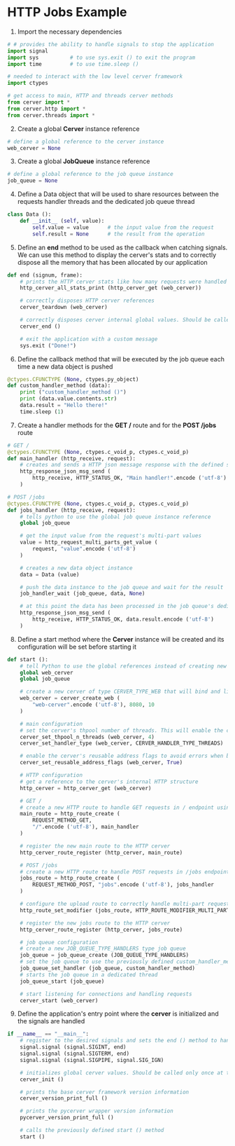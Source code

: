 # HTTP Jobs Example

1. Import the necessary dependencies

``` python
# # provides the ability to handle signals to stop the application
import signal
import sys			# to use sys.exit () to exit the program
import time			# to use time.sleep ()

# needed to interact with the low level cerver framework
import ctypes

# get access to main, HTTP and threads cerver methods
from cerver import *
from cerver.http import *
from cerver.threads import *
```

2. Create a global **Cerver** instance reference

``` python
# define a global reference to the cerver instance
web_cerver = None
```

3. Create a global **JobQueue** instance reference

``` python
# define a global reference to the job queue instance
job_queue = None
```

4. Define a Data object that will be used to share resources between the requests handler threads and the dedicated job queue thread

``` python
class Data ():
	def __init__ (self, value):
		self.value = value		# the input value from the request
		self.result = None		# the result from the operation
```

5. Define an **end** method to be used as the callback when catching signals. We can use this method to display the cerver's stats and to correctly dispose all the memory that has been allocated by our application

``` python
def end (signum, frame):
	# prints the HTTP cerver stats like how many requests were handled by each route
	http_cerver_all_stats_print (http_cerver_get (web_cerver))

	# correctly disposes HTTP cerver references
	cerver_teardown (web_cerver)

	# correctly disposes cerver internal global values. Should be called only once at the very end of the program
	cerver_end ()

	# exit the application with a custom message
	sys.exit ("Done!")
```

6. Define the callback method that will be executed by the job queue each time a new data object is pushed

``` python
@ctypes.CFUNCTYPE (None, ctypes.py_object)
def custom_handler_method (data):
	print ("custom_handler_method ()")
	print (data.value.contents.str)
	data.result = "Hello there!"
	time.sleep (1)
```

7. Create a handler methods for the **GET /** route and for the **POST /jobs** route

``` python
# GET /
@ctypes.CFUNCTYPE (None, ctypes.c_void_p, ctypes.c_void_p)
def main_handler (http_receive, request):
	# creates and sends a HTTP json message response with the defined status code & message
	http_response_json_msg_send (
		http_receive, HTTP_STATUS_OK, "Main handler!".encode ('utf-8')
	)

# POST /jobs
@ctypes.CFUNCTYPE (None, ctypes.c_void_p, ctypes.c_void_p)
def jobs_handler (http_receive, request):
	# tells python to use the global job queue instance reference
	global job_queue

	# get the input value from the request's multi-part values
	value = http_request_multi_parts_get_value (
		request, "value".encode ('utf-8')
	)

	# creates a new data object instance
	data = Data (value)

	# push the data instance to the job queue and wait for the result
	job_handler_wait (job_queue, data, None)

	# at this point the data has been processed in the job queue's dedicated thread using the custom handler and the result can be sent back to the client
	http_response_json_msg_send (
		http_receive, HTTP_STATUS_OK, data.result.encode ('utf-8')
	)
```

8. Define a start method where the **Cerver** instance will be created and its configuration will be set before starting it

``` python
def start ():
	# tell Python to use the global references instead of creating new variables
	global web_cerver
	global job_queue

	# create a new cerver of type CERVER_TYPE_WEB that will bind and listen to port 8080 and with a connection queue of size 10
	web_cerver = cerver_create_web (
		"web-cerver".encode ('utf-8'), 8080, 10
	)

	# main configuration
	# set the cerver's thpool number of threads. This will enable the cerver's ability to handle requests using multiple threads
	cerver_set_thpool_n_threads (web_cerver, 4)
	cerver_set_handler_type (web_cerver, CERVER_HANDLER_TYPE_THREADS)

	# enable the cerver's reusable address flags to avoid errors when binding to the selected port
	cerver_set_reusable_address_flags (web_cerver, True)

	# HTTP configuration
	# get a reference to the cerver's internal HTTP structure
	http_cerver = http_cerver_get (web_cerver)

	# GET /
	# create a new HTTP route to handle GET requests in / endpoint using the previously defined main_handler ()
	main_route = http_route_create (
		REQUEST_METHOD_GET,
		"/".encode ('utf-8'), main_handler
	)

	# register the new main route to the HTTP cerver
	http_cerver_route_register (http_cerver, main_route)

	# POST /jobs
	# create a new HTTP route to handle POST requests in /jobs endpoint using the previously defined jobs_handler ()
	jobs_route = http_route_create (
		REQUEST_METHOD_POST, "jobs".encode ('utf-8'), jobs_handler
	)

	# configure the upload route to correctly handle multi-part requests
	http_route_set_modifier (jobs_route, HTTP_ROUTE_MODIFIER_MULTI_PART)

	# register the new jobs route to the HTTP cerver
	http_cerver_route_register (http_cerver, jobs_route)

	# job queue configuration
	# create a new JOB_QUEUE_TYPE_HANDLERS type job queue
	job_queue = job_queue_create (JOB_QUEUE_TYPE_HANDLERS)
	# set the job queue to use the previously defined custom_handler_method () as the callback for each new object that gets pushed
	job_queue_set_handler (job_queue, custom_handler_method)
	# starts the job queue in a dedicated thread
	job_queue_start (job_queue)

	# start listening for connections and handling requests
	cerver_start (web_cerver)
```

9. Define the application's entry point where the **cerver** is initialized and the signals are handled

``` python
if __name__ == "__main__":
	# register to the desired signals and sets the end () method to handle them
	signal.signal (signal.SIGINT, end)
	signal.signal (signal.SIGTERM, end)
	signal.signal (signal.SIGPIPE, signal.SIG_IGN)

	# initializes global cerver values. Should be called only once at the start of the program
	cerver_init ()

	# prints the base cerver framework version information
	cerver_version_print_full ()

	# prints the pycerver wrapper version information
	pycerver_version_print_full ()

	# calls the previously defined start () method
	start ()
```
